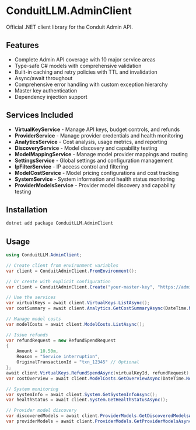 # ConduitLLM.AdminClient

Official .NET client library for the Conduit Admin API.

## Features

- Complete Admin API coverage with 10 major service areas
- Type-safe C# models with comprehensive validation
- Built-in caching and retry policies with TTL and invalidation
- Async/await throughout
- Comprehensive error handling with custom exception hierarchy
- Master key authentication
- Dependency injection support

## Services Included

- **VirtualKeyService** - Manage API keys, budget controls, and refunds
- **ProviderService** - Manage provider credentials and health monitoring
- **AnalyticsService** - Cost analysis, usage metrics, and reporting
- **DiscoveryService** - Model discovery and capability testing
- **ModelMappingService** - Manage model provider mappings and routing
- **SettingsService** - Global settings and configuration management
- **IpFilterService** - IP access control and filtering
- **ModelCostService** - Model pricing configurations and cost tracking
- **SystemService** - System information and health status monitoring
- **ProviderModelsService** - Provider model discovery and capability testing

## Installation

```bash
dotnet add package ConduitLLM.AdminClient
```

## Usage

```csharp
using ConduitLLM.AdminClient;

// Create client from environment variables
var client = ConduitAdminClient.FromEnvironment();

// Or create with explicit configuration
var client = ConduitAdminClient.Create("your-master-key", "https://admin-api-url");

// Use the services
var virtualKeys = await client.VirtualKeys.ListAsync();
var costSummary = await client.Analytics.GetCostSummaryAsync(DateTime.Now.AddDays(-7), DateTime.Now);

// Manage model costs
var modelCosts = await client.ModelCosts.ListAsync();

// Issue refunds
var refundRequest = new RefundSpendRequest
{
    Amount = 10.50m,
    Reason = "Service interruption",
    OriginalTransactionId = "txn_12345" // Optional
};
await client.VirtualKeys.RefundSpendAsync(virtualKeyId, refundRequest);
var costOverview = await client.ModelCosts.GetOverviewAsync(DateTime.Now.AddDays(-30), DateTime.Now);

// System monitoring
var systemInfo = await client.System.GetSystemInfoAsync();
var healthStatus = await client.System.GetHealthStatusAsync();

// Provider model discovery
var discoveredModels = await client.ProviderModels.GetDiscoveredModelsAsync();
var providerModels = await client.ProviderModels.GetProviderModelsAsync("openai");
```